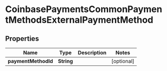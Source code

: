 
# CoinbasePaymentsCommonPaymentMethodsExternalPaymentMethod

## Properties
Name | Type | Description | Notes
------------ | ------------- | ------------- | -------------
**paymentMethodId** | **String** |  |  [optional]



